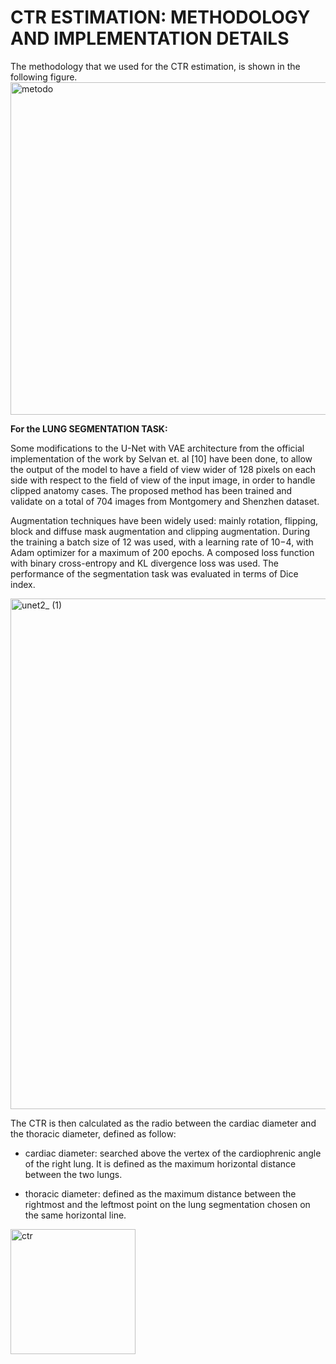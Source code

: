 # CTR ESTIMATION: METHODOLOGY AND IMPLEMENTATION DETAILS
The methodology that we used for the CTR estimation, is shown in the following figure.
<img width="532" alt="metodo" src="https://user-images.githubusercontent.com/94172910/209103139-a995ffed-fa8e-43ed-8a92-85f2cec41de6.PNG">

**For the LUNG SEGMENTATION TASK:**

Some modifications to the U-Net with VAE architecture from the official implementation of the work by Selvan et. al [10] have been done, to allow the output of the
model to have a field of view wider of 128 pixels on each side with respect to the field of view of the input image, in order to handle clipped anatomy cases. The proposed method has been trained and validate on a total of 704 images from Montgomery and Shenzhen dataset.

Augmentation techniques have been widely used: mainly rotation, flipping, block and diffuse mask augmentation and clipping augmentation.
During the training a batch size of 12 was used, with a learning rate of 10−4, with Adam optimizer for a maximum of 200 epochs. A composed loss function with binary cross-entropy and KL divergence loss was used. The performance of the segmentation task was evaluated in terms of Dice index.

<img width="817" alt="unet2_ (1)" src="https://user-images.githubusercontent.com/94172910/209103761-8d7a2fb4-4d96-4cb0-a8b8-96536c8e177e.PNG">

The CTR is then calculated as the radio between the cardiac diameter and the thoracic diameter, defined as follow:

- cardiac diameter: searched above the vertex of the cardiophrenic angle of the right lung. It is defined as the maximum horizontal distance between the two lungs.

- thoracic diameter: defined as the maximum distance between the rightmost and the leftmost point on the lung segmentation chosen on the same horizontal line.


<img width="200" alt="ctr" src="https://user-images.githubusercontent.com/94172910/209111151-bce86648-7cd3-422f-a1c1-7969a8c149df.png">
